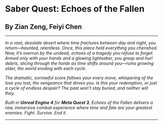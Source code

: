 # Saber Quest: Echoes of the Fallen
## By Zian Zeng, Feiyi Chen

___________________________________________________________________________________________
_In a vast, desolate desert where time fractures between day and night, you return—haunted, relentless. Once, this place held everything you cherished. Now, it’s overrun by the undead, echoes of a tragedy you refuse to forget. Armed only with your hands and a glowing lightsaber, you grasp and hurl debris, slicing through the horde as time shifts around you—ruins growing older, the world eroding with each cycle._

_The dramatic, sorrowful score follows your every move, whispering of the love you lost, the vengeance that drives you. Is this your redemption, or just a cycle of endless despair? The past won’t stay buried, and neither will they._

_Built-in **Unreal Engine 4** for **Meta Quest 3**, Echoes of the Fallen delivers a raw, immersive combat experience where time and fate are your greatest enemies. Fight. Survive. End it._
___________________________________________________________________________________________
